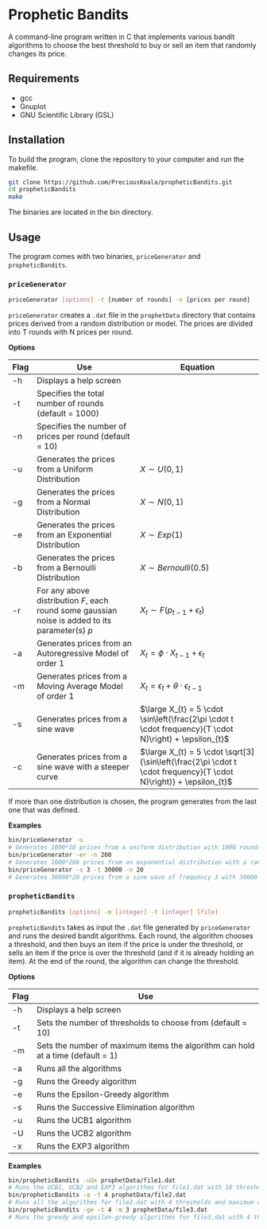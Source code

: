 # Prophetic Bandits

A command-line program written in C that implements various bandit algorithms to choose the best threshold to buy or sell an item that randomly changes its price.

## Requirements

- gcc
- Gnuplot
- GNU Scientific Library (GSL)

## Installation

To build the program, clone the repository to your computer and run the makefile.

```bash
git clone https://github.com/PreciousKoala/propheticBandits.git
cd propheticBandits
make
```

The binaries are located in the bin directory.

## Usage

The program comes with two binaries, ``priceGenerator`` and ``propheticBandits``.

### ``priceGenerator``

```bash
priceGenerator [options] -t [number of rounds] -n [prices per round]
```

``priceGenerator`` creates a ``.dat`` file in the ``prophetData`` directory that contains prices derived from a random distribution or model. The prices are divided into T rounds with N prices per round.

**Options**

| Flag | Use | Equation |
| ---- | --- | -------- |
| -h | Displays a help screen |
| -t <number of rounds> | Specifies the total number of rounds (default = 1000) |
| -n <prices per round> | Specifies the number of prices per round (default = 10) |
| -u | Generates the prices from a Uniform Distribution | $X \sim U(0,1)$ |
| -g | Generates the prices from a Normal Distribution | $X \sim N(0,1)$ |
| -e | Generates the prices from an Exponential Distribution | $X \sim Exp(1)$ |
| -b | Generates the prices from a Bernoulli Distribution | $X \sim Bernoulli(0.5)$ |
| -r | For any above distribution $F$, each round some gaussian noise is added to its parameter(s) $p$ | $X_{t} \sim F(p_{t-1} + \epsilon_{t})$ |
| -a <phi> | Generates prices from an Autoregressive Model of order 1 | $X_{t} = \phi \cdot X_{t-1} + \epsilon_{t}$
| -m <theta> | Generates prices from a Moving Average Model of order 1 | $X_{t} = \epsilon_{t} + \theta \cdot \epsilon_{t-1}$ |
| -s <frequency> | Generates prices from a sine wave | $\large X_{t} = 5 \cdot \sin\left(\frac{2\pi \cdot t \cdot frequency}{T \cdot N}\right) + \epsilon_{t}$ |
| -c <frequency> | Generates prices from a sine wave with a steeper curve | $\large X_{t} = 5 \cdot \sqrt[3]{\sin\left(\frac{2\pi \cdot t \cdot frequency}{T \cdot N}\right)} + \epsilon_{t}$ |

If more than one distribution is chosen, the program generates from the last one that was defined.

**Examples**

```bash
bin/priceGenerator -u
# Generates 1000*10 prices from a uniform distribution with 1000 rounds
bin/priceGenerator -er -n 200
# Generates 1000*200 prices from an exponential distribution with a randomized mean each round with 1000 rounds
bin/priceGenerator -s 3 -t 30000 -n 20
# Generates 30000*20 prices from a sine wave of frequency 3 with 30000 rounds
```

### ``propheticBandits``

```bash
propheticBandits [options] -m [integer] -t [integer] [file]
```

``propheticBandits`` takes as input the ``.dat`` file generated by ``priceGenerator`` and runs the desired bandit algorithms. Each round, the algorithm chooses a threshold, and then buys an item if the price is under the threshold, or sells an item if the price is over the threshold (and if it is already holding an item). At the end of the round, the algorithm can change the threshold.

**Options**

| Flag | Use |
| ---- | --- |
| -h | Displays a help screen |
| -t <integer> | Sets the number of thresholds to choose from (default = 10) |
| -m <integer> | Sets the number of maximum items the algorithm can hold at a time (default = 1) |
| -a | Runs all the algorithms |
| -g | Runs the Greedy algorithm |
| -e | Runs the Epsilon-Greedy algorithm |
| -s | Runs the Successive Elimination algorithm |
| -u | Runs the UCB1 algorithm |
| -U | Runs the UCB2 algorithm |
| -x | Runs the EXP3 algorithm |

**Examples**

```bash
bin/propheticBandits -uUx prophetData/file1.dat
# Runs the UCB1, UCB2 and EXP3 algorithms for file1.dat with 10 thresholds and maximum capacity of 1 item
bin/propheticBandits -a -t 4 prophetData/file2.dat
# Runs all the algorithms for file2.dat with 4 thresholds and maximum capacity of 1 item
bin/propheticBandits -ge -t 4 -m 3 prophetData/file3.dat
# Runs the greedy and epsilon-greedy algorithms for file3.dat with 4 thresholds and maximum capacity of 3 items
```
